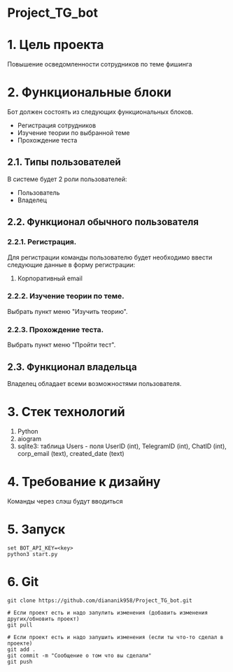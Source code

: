 # Project_TG_bot

# 1. Цель проекта

Повышение осведомленности сотрудников по теме фишинга

# 2. Функциональные блоки

Бот должен состоять из следующих функциональных блоков.
- Регистрация сотрудников
- Изучение теории по выбранной теме
- Прохождение теста

## 2.1. Типы пользователей

В системе будет 2 роли пользователей:
- Пользователь
- Владелец

## 2.2. Функционал обычного пользователя

### 2.2.1. Регистрация.

Для регистрации команды пользователю будет необходимо ввести следующие данные в форму регистрации:
1. Корпоративный email

### 2.2.2. Изучение теории по теме.

Выбрать пункт меню "Изучить теорию".

### 2.2.3. Прохождение теста.

Выбрать пункт меню "Пройти тест".

## 2.3. Функционал владельца

Владелец обладает всеми возможностями пользователя.

# 3. Стек технологий

1. Python
2. aiogram
3. sqlite3: таблица Users - поля UserID (int), TelegramID (int), ChatID (int), corp_email (text), created_date (text)

# 4. Требование к дизайну

Команды через слэш будут вводиться

# 5. Запуск

```
set BOT_API_KEY=<key>
python3 start.py
```

# 6. Git
```# Если проекта нет
git clone https://github.com/diananik958/Project_TG_bot.git

# Если проект есть и надо запулить изменения (добавить изменения других/обновить проект)
git pull

# Если проект есть и надо запушить изменения (если ты что-то сделал в проекте)
git add .
git commit -m "Сообщение о том что вы сделали"
git push


```
